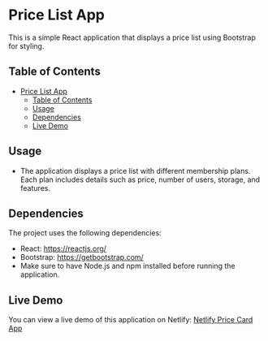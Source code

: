 
# Price List App

This is a simple React application that displays a price list using Bootstrap for styling.

## Table of Contents

- [Price List App](#price-list-app)
  - [Table of Contents](#table-of-contents)
  - [Usage](#usage)
  - [Dependencies](#dependencies)
  - [Live Demo](#live-demo)


## Usage
- The application displays a price list with different membership plans. Each plan includes details such as price, number of users, storage, and features.

## Dependencies
The project uses the following dependencies:

- React: https://reactjs.org/
- Bootstrap: https://getbootstrap.com/
- Make sure to have Node.js and npm installed before running the application.

## Live Demo
You can view a live demo of this application on Netlify: [Netlify Price Card App](https://netlify-pricecard.netlify.app/)
